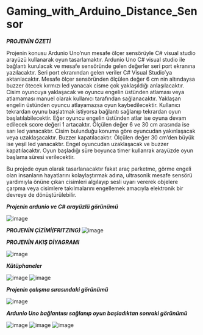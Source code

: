 # Gaming_with_Arduino_Distance_Sensor
***PROJENİN ÖZETİ***
     
Projenin konusu Ardunio Uno’nun mesafe ölçer sensörüyle C# visual studio arayüzü kullanarak oyun tasarlamaktır. Ardunio Uno C#  visual studio ile bağlantı kurulacak ve mesafe sensöründe gelen değerler seri port ekranına yazılacaktır. Seri port ekranından gelen veriler C# Visual Studio’ya aktarılacaktır.  Mesafe ölçer sensöründen ölçülen değer 6 cm nin altındaysa buzzer ötecek kırmızı led yanacak cisme çok yaklaşıldığı anlaşılacaktır. Cisim oyuncuya yaklaşacak ve oyuncu engelin üstünden atlaması veya atlamaması manuel olarak kullanıcı tarafından sağlanacaktır. Yaklaşan engelin üstünden oyuncu atlayamazsa oyun kaybedilecektir. Kullanıcı tekrardan oyunu başlatmak istiyorsa bağlantı sağlanıp tekrardan oyun başlatılabilecektir. Eğer oyuncu engelin üstünden atlar ise oyuna devam edilecek score değeri 1 artacaktır. Ölçülen değer 6 ve 30 cm arasında ise sarı led yanacaktır. Cisim bulunduğu konuma göre oyuncudan yakınlaşacak veya uzaklaşacaktır. Buzzer kapatılacaktır. Ölçülen değer 30 cm’den büyük ise yeşil led yanacaktır. Engel oyuncudan uzaklaşacak ve buzzer kapatılacaktır. Oyun başladığı süre boyunca timer kullanrak arayüzde oyun başlama süresi verilecektir.

Bu projede oyun olarak tasarlanacaktır fakat araç parketme,  görme engeli olan insanların hayatlarını kolaylaştırmak adına, ultrasonik mesafe sensörü yardımıyla önüne çıkan cisimleri algılayıp sesli uyarı vererek objelere çarpma veya cisimlere takılmalarını engellemek amacıyla elektronik bir devreye de dönüştürülebilir.


***Projenin ardunio ve C# arayüzlü görünümü***

![image](https://user-images.githubusercontent.com/59871974/177016131-99d073a0-dca5-4867-91a1-79c33f0573ca.png)

***PROJENİN ÇİZİMİ(FRITZING)***
![image](https://user-images.githubusercontent.com/59871974/177016137-3fba4be6-2882-45be-9ba9-a6d384f31d69.png)

***PROJENİN AKIŞ DİYAGRAMI***

![image](https://user-images.githubusercontent.com/59871974/177016145-1db75ffc-2387-4166-a907-5d175059d725.png)


***Kütüphaneler***


![image](https://user-images.githubusercontent.com/59871974/177016150-19aa8e2d-2c74-4b62-9c98-c2ac06b4723d.png)
![image](https://user-images.githubusercontent.com/59871974/177016155-e5fab666-2229-432f-8ce1-0eef1e2ff8ab.png)


***Projenin çalışma sırasındaki görünümü***

![image](https://user-images.githubusercontent.com/59871974/177016162-6b6d59ab-2d10-445d-b6f9-f031b7cafa80.png)


***Ardunio Uno bağlantıısı sağlanıp oyun başladıktan sonraki görünümü***


![image](https://user-images.githubusercontent.com/59871974/177016166-9edd5274-03cb-404d-8ef8-c34f247454eb.png)
![image](https://user-images.githubusercontent.com/59871974/177016170-5867b374-5e1d-4962-a12f-adebe6839ca8.png)
![image](https://user-images.githubusercontent.com/59871974/177016173-68d3e492-1230-4bce-a3f5-fbdb45b0f757.png)
